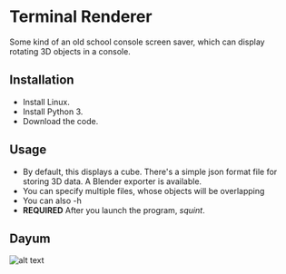 Terminal Renderer
=================

Some kind of an old school console screen saver, which can display rotating 3D objects in a console.


Installation
-------

* Install Linux.
* Install Python 3.
* Download the code.

Usage
--------------

* By default, this displays a cube. There's a simple json format file for storing 3D data. A Blender exporter is available.
* You can specify multiple files, whose objects will be overlapping
* You can also -h
* **REQUIRED** After you launch the program, *squint*. 

Dayum
--------------
![alt text](http://38.media.tumblr.com/abb28dd3fa214ac379f2d986d4f5dc61/tumblr_nnn23s3MFV1tuj1kso1_1280.gif)

